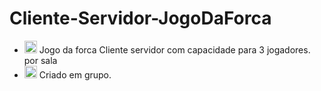# Cliente-Servidor-JogoDaForca
- <img height="20em" src="https://img.shields.io/badge/Java-ED8B00?style=for-the-badge&logo=java&logoColor=white"/> Jogo da forca Cliente servidor com capacidade para 3 jogadores. por sala
- <img height="20em" src="https://img.shields.io/badge/Java-ED8B00?style=for-the-badge&logo=java&logoColor=white"/> Criado em grupo.
